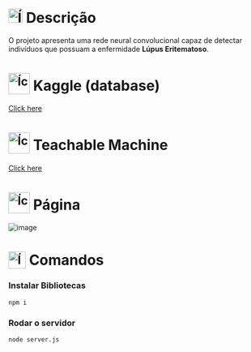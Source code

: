 # <img src="https://github.com/user-attachments/assets/caabfdf0-0f9e-44a3-8200-c6579fe87887" alt="Ícone de descrição" width="28"> Descrição
O projeto apresenta uma rede neural convolucional capaz de detectar indivíduos que possuam a enfermidade __Lúpus Eritematoso__.

# <sub><img src="https://img.icons8.com/?size=100&id=bMncK0wGFANA&format=png&color=000000" alt="Ícone do Kaggle" width="42"></sub> Kaggle (database)
[Click here](https://www.kaggle.com/datasets)

# <sub><img src="https://img.icons8.com/?size=100&id=9BozhiQDmlPL&format=png&color=000000" alt="Ícone de professor" width="42"></sub> Teachable Machine
[Click here](https://teachablemachine.withgoogle.com/)

# <sub><img src="https://img.icons8.com/?size=100&id=58715&format=png&color=000000" alt="Ícone de borboleta" width="42"></sub> Página
![image](https://github.com/user-attachments/assets/b20dc353-4a06-44e7-a73e-a4d0de9a71ae)

# <sub><img src="https://github.com/user-attachments/assets/d0d16049-1571-4980-833f-9876af07cd0b" alt="Ícone de terminal" width="34"></sub> Comandos
### Instalar Bibliotecas
```
npm i
```

### Rodar o servidor
```
node server.js
```
